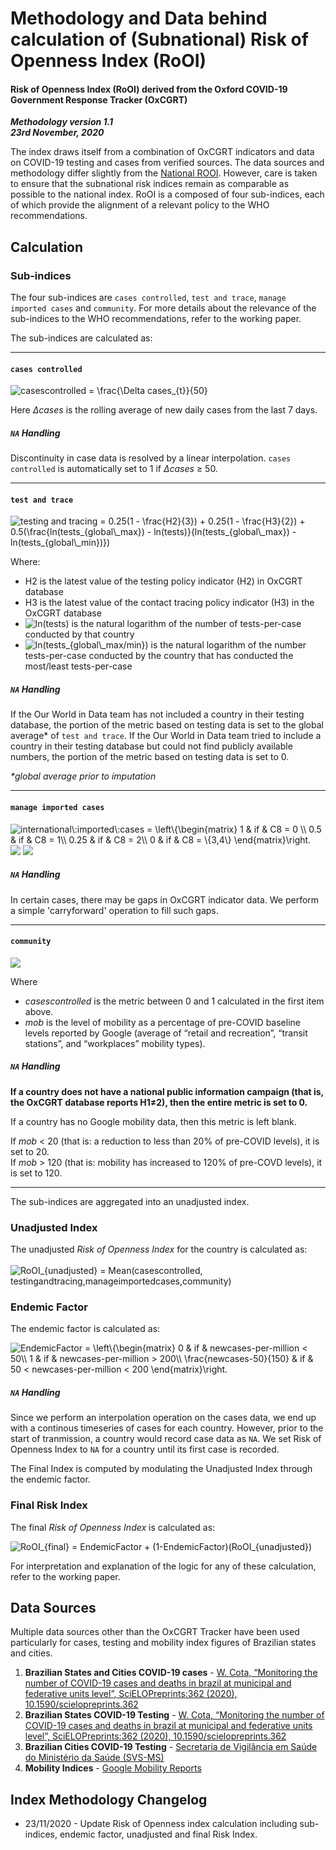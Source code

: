 # Methodology and Data behind calculation of (Subnational) Risk of Openness Index (RoOI)

#### Risk of Openness Index (RoOI) derived from the Oxford COVID-19 Government Response Tracker (OxCGRT)

_**Methodology version 1.1**_  
_**23rd November, 2020**_

The index draws itself from a combination of OxCGRT indicators and data on COVID-19 testing and cases from verified sources. The data sources and methodology differ slightly from the [National ROOI](https://github.com/OxCGRT/covid-policy-scratchpad/edit/master/risk_of_openness_index/methodology.md). 
However, care is taken to ensure that the subnational risk indices remain as comparable as possible to the national index. 
RoOI is a composed of four sub-indices, each of which provide the alignment of a relevant policy to the WHO recommendations. 

## Calculation

### Sub-indices

The four sub-indices are `cases controlled`, `test and trace`, `manage imported cases` and `community`. For more details about the relevance of the sub-indices to the WHO 
recommendations, refer to the working paper. 

The sub-indices are calculated as: 

---

#### `cases controlled`  

<img src="https://latex.codecogs.com/gif.latex?casescontrolled&space;=&space;\frac{\Delta&space;cases_{t}}{50}" title="casescontrolled = \frac{\Delta cases_{t}}{50}" />  

Here _Δcases_ is the rolling average of new daily cases from the last 7 days. 

##### **`NA` Handling** 

Discontinuity in case data is resolved by a linear interpolation. `cases controlled` is automatically set to 1 if _Δcases_ ≥ 50. 
  
---

#### `test and trace`

<img src="https://latex.codecogs.com/gif.latex?testing&space;and&space;tracing&space;=&space;0.25(1-\frac{H2}{3})&space;&plus;&space;0.25(1-\frac{H3}{2})&space;&plus;&space;0.5(\frac{ln(tests_{global\_max})&space;-&space;ln(tests)}{ln(tests_{global\_max})&space;-&space;ln(tests_{global\_min})})" title="testing and tracing = 0.25(1 - \frac{H2}{3}) + 0.25(1 - \frac{H3}{2}) + 0.5(\frac{ln(tests_{global\_max}) - ln(tests)}{ln(tests_{global\_max}) - ln(tests_{global\_min})})" />

Where:
*	H2 is the latest value of the testing policy indicator (H2) in OxCGRT database
*	H3 is the latest value of the contact tracing policy indicator (H3) in the OxCGRT database
*	<img src="https://latex.codecogs.com/gif.latex?ln(tests)" title="ln(tests)" /> is the natural logarithm of the number of tests-per-case conducted by that country
*	<img src="https://latex.codecogs.com/gif.latex?ln(tests_{global\_max/min})" title="ln(tests_{global\_max/min})" /> is the natural logarithm of the number tests-per-case conducted by the country that has conducted the most/least tests-per-case

##### **`NA` Handling**

If the Our World in Data team has not included a country in their testing database, the portion of the metric based on testing data is set to the global average* of `test and trace`.
If the Our World in Data team tried to include a country in their testing database but could not find publicly available numbers, the portion of the metric based on testing data is set to 0.

_*global average prior to imputation_

---

#### `manage imported cases`

<img src="https://latex.codecogs.com/gif.latex?international\:imported\:cases&space;=&space;\left\{\begin{matrix}&space;1&space;&&space;if&space;&&space;C8&space;=&space;0&space;\\&space;0.5&space;&&space;if&space;&&space;C8&space;=&space;1\\&space;0.25&space;&&space;if&space;&&space;C8&space;=&space;2\\&space;0&space;&&space;if&space;&&space;C8&space;=&space;\{3,4\}&space;\end{matrix}\right." title="international\:imported\:cases = \left\{\begin{matrix} 1 & if & C8 = 0 \\ 0.5 & if & C8 = 1\\ 0.25 & if & C8 = 2\\ 0 & if & C8 = \{3,4\} \end{matrix}\right." />
<img src="https://latex.codecogs.com/gif.latex?domestic\:imported\:cases&space;=&space;\left\{\begin{matrix}&space;2&space;&&space;if&space;&&space;C7&space;=&space;2&space;&&space;\&&space;&&space;C7\_Flag&space;=&space;1\\&space;1&space;&&space;if&space;&&space;C7&space;=&space;1&space;&&space;\&&space;&&space;C7\_Flag&space;=&space;0\\&space;1&space;&&space;if&space;&&space;C7&space;=&space;1&space;&&space;\&&space;&&space;C7\_Flag&space;=&space;1\\&space;0&space;&&space;if&space;&&space;C7&space;=&space;1&space;&&space;\&&space;&&space;C7\_Flag&space;=&space;0\\&space;0&space;&&space;if&space;&&space;C7&space;=&space;0&space;&&space;&&space;\end{matrix}\right." />

<img src="https://latex.codecogs.com/gif.latex?\inline&space;\small&space;manage&space;\:&space;imported&space;\:&space;cases&space;=&space;0.5&space;\:&space;*&space;international&space;\:&space;imported&space;\:&space;cases&space;&plus;&space;0.5&space;*&space;domestic&space;\:&space;imported&space;\:&space;cases" />

##### **`NA` Handling**
In certain cases, there may be gaps in OxCGRT indicator data. We perform a simple 'carryforward' operation to fill such gaps.

---

#### `community`  

<img src="https://latex.codecogs.com/gif.latex?community&space;=&space;0.5*casescontrolled&space;&plus;&space;(1-0.5*casescontrolled)*\frac{mob-20}{100}" />

Where
* _casescontrolled_ is the metric between 0 and 1 calculated in the first item above.
* _mob_ is the level of mobility as a percentage of pre-COVID baseline levels reported by Google (average of “retail and recreation”, “transit stations”, and “workplaces” mobility types).

##### **`NA` Handling**

**If a country does not have a national public information campaign (that is, the OxCGRT database reports H1≠2), then the entire metric is set to 0.**  
  
If a country has no Google mobility data, then this metric is left blank.

If _mob_ < 20 (that is: a reduction to less than 20% of pre-COVID levels), it is set to 20.  
If _mob_ > 120 (that is: mobility has increased to 120% of pre-COVD levels), it is set to 120.

--- 

The sub-indices are aggregated into an unadjusted index.

### Unadjusted Index 
The unadjusted *Risk of Openness Index* for the country is calculated as:
 <br/><br/>
 <img src="https://latex.codecogs.com/gif.latex?RoOI_{unadjusted}&space;=&space;Mean(casescontrolled,&space;testingandtracing,manageimportedcases,community)" title="RoOI_{unadjusted} = Mean(casescontrolled, testingandtracing,manageimportedcases,community)" />  

### Endemic Factor

The endemic factor is calculated as:

<img src="https://latex.codecogs.com/gif.latex?EndemicFactor&space;=&space;\left\{\begin{matrix}&space;0&space;&&space;if&space;&&space;newcases\_per\_million&space;<&space;50\\&space;1&space;&&space;if&space;&&space;newcases\_per\_million&space;>&space;200\\&space;\frac{(newcases\_per\_million-50)}{150}&space;&&space;if&space;&&space;50&space;<&space;newcases\_per\_million&space;<&space;200&space;\end{matrix}\right." title="EndemicFactor = \left\{\begin{matrix} 0 & if & newcases-per-million < 50\\ 1 & if & newcases-per-million > 200\\ \frac{newcases-50}{150} & if & 50 < newcases-per-million < 200 \end{matrix}\right." />

##### `NA` Handling

Since we perform an interpolation operation on the cases data, we end up with a continous timeseries of cases for each country. However, prior to the start of tranmission, 
a country would record case data as `NA`. We set Risk of Openness Index to `NA` for a country until its first case is recorded.

The Final Index is computed by modulating the Unadjusted Index through the endemic factor.

### Final Risk Index

The final *Risk of Openness Index* is calculated as:  

<img src="https://latex.codecogs.com/gif.latex?RoOI_{final}&space;=&space;EndemicFactor&space;&plus;&space;(1-EndemicFactor)(RoOI_{unadjusted})" title="RoOI_{final} = EndemicFactor + (1-EndemicFactor)(RoOI_{unadjusted})" /> 


For interpretation and explanation of the logic for any of these calculation, refer to the working paper. 

## Data Sources 

Multiple data sources other than the OxCGRT Tracker have been used particularly for cases, testing and mobility index figures of Brazilian states and cities. 

1. **Brazilian States and Cities COVID-19 cases** - [W. Cota, “Monitoring the number of COVID-19 cases and deaths in brazil at municipal and federative units level”, SciELOPreprints:362 (2020), 10.1590/scielopreprints.362](https://github.com/wcota/covid19br)
2. **Brazilian States COVID-19 Testing** -  [W. Cota, “Monitoring the number of COVID-19 cases and deaths in brazil at municipal and federative units level”, SciELOPreprints:362 (2020), 10.1590/scielopreprints.362](https://github.com/wcota/covid19br)
3. **Brazilian Cities COVID-19 Testing** - [Secretaria de Vigilância em Saúde do Ministério da Saúde (SVS-MS)](http://plataforma.saude.gov.br/coronavirus/dados-abertos/)
4. **Mobility Indices** - [Google Mobility Reports](https://www.google.com/covid19/mobility/)

## Index Methodology Changelog 
 
* 23/11/2020 - Update Risk of Openness index calculation including sub-indices, endemic factor, unadjusted and final Risk Index.
